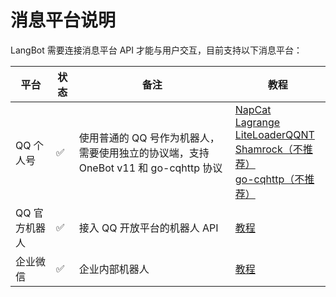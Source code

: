 # 消息平台说明

LangBot 需要连接消息平台 API 才能与用户交互，目前支持以下消息平台：


| 平台 | 状态 | 备注  |教程 |
| ------ | ---- | ---- | ---- |
| QQ 个人号 | ✅ | 使用普通的 QQ 号作为机器人，需要使用独立的协议端，支持 OneBot v11 和 go-cqhttp 协议 | [NapCat](/deploy/platforms/qq/aiocqhttp/napcat) <br> [Lagrange](/deploy/platforms/qq/aiocqhttp/lagrange) <br> [LiteLoaderQQNT](/deploy/platforms/qq/aiocqhttp/llonebot) <br> [Shamrock（不推荐）](/deploy/platforms/qq/aiocqhttp/shamrock) <br> [go-cqhttp（不推荐）](/deploy/platforms/qq/gocq) |
| QQ 官方机器人 | ✅ | 接入 QQ 开放平台的机器人 API | [教程](/deploy/platforms/qq/official) |
| 企业微信 | ✅ | 企业内部机器人 | [教程](/deploy/platforms/wecom/wecom) |
